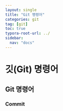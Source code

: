 ```yaml
---
layout: single
title: "Git 명령어"
categories: git
tag: [git]
toc: true
typora-root-url: ../
sidebar:
  nav: "docs"
---
```


# 깃(Git) 명령어

## Git 명령어

### Commit
